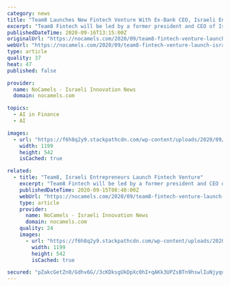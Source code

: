 ```yaml
---
category: news
title: "Team8 Launches New Fintech Venture With Ex-Bank CEO, Israeli Entrepreneurs"
excerpt: "Team8 Fintech will be led by a former president and CEO of Israel's largest bank, Leumi Group and the founder and president of Payoneer."
publishedDateTime: 2020-09-16T13:15:00Z
originalUrl: "https://nocamels.com/2020/09/team8-fintech-venture-launch-israel/"
webUrl: "https://nocamels.com/2020/09/team8-fintech-venture-launch-israel/"
type: article
quality: 37
heat: 47
published: false

provider:
  name: NoCamels - Israeli Innovation News
  domain: nocamels.com

topics:
  - AI in Finance
  - AI

images:
  - url: "https://f6h8q2y9.stackpathcdn.com/wp-content/uploads/2020/09/team.png"
    width: 1199
    height: 542
    isCached: true

related:
  - title: "Team8, Israeli Entrepreneurs Launch Fintech Venture"
    excerpt: "Team8 Fintech will be led by a former president and CEO of Israel's largest bank, Leumi Group and the founder and president of Payoneer."
    publishedDateTime: 2020-09-15T08:40:00Z
    webUrl: "https://nocamels.com/2020/09/team8-fintech-venture-launch-israel/"
    type: article
    provider:
      name: NoCamels - Israeli Innovation News
      domain: nocamels.com
    quality: 24
    images:
      - url: "https://f6h8q2y9.stackpathcdn.com/wp-content/uploads/2020/09/team.png"
        width: 1199
        height: 542
        isCached: true

secured: "pZakcGetZn0/Gdhv6G//3cKDksgUkDpXc0hI+qAKk3UPZsBTn9hswlIuNjyquqifyoGSYoQV6eKCKjO7SXPngG8xx/Nk7fNaLF5ZVvxe7HgHejBnbT8CGFDlHLr06bTzrqSgpG/dFyRcyOhuz++pzYKQmJ6Qau1xXUE+tcUcOIE4y0Wn5djOehBxyj2wdoTnyG3Frh16ijAT3UPCzy8hz4wf0FWGEc/69CJOHGehzNEgTnwEfugWQqhLJoVs81pp1RAYsxIMrrE9Xl85bgwWzjR4nSJ/J4HKldHeoiQSn7qTOGluE1TGZyVJrLE1B/gec5S0kr1/0uF75FHiLCFB3zj39G1dllmxnZKRfsNJxOQ=;SlVkxekW4MH8GEMuPY9HZw=="
---
```


